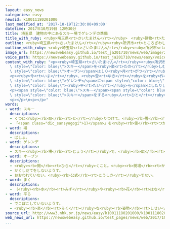 ```yaml
---
layout: easy_news
categories: easy
newsid: k10011180201000
last_modified_at: '2017-10-19T12:30:00+09:00'
datetime: 2017年10月19日 12時30分
title: 埼玉県　建物の中にあるスキー場でゲレンデの準備
title_with_ruby: <ruby>埼玉県<rt>さいたまけん</rt></ruby>　<ruby>建物<rt>たてもの</rt></ruby>の<ruby>中<rt>なか</rt></ruby>にあるスキー<ruby>場<rt>じょう</rt></ruby>でゲレンデの<ruby>準備<rt>じゅんび</rt></ruby>
outline: <ruby>埼玉県<rt>さいたまけん</rt></ruby><ruby>所沢市<rt>ところざわし</rt></ruby>にある<ruby>狭山<rt>さやま</rt></ruby>スキー<ruby>場<rt>じょう</rt></ruby>は、<ruby>建物<rt>たてもの</rt></ruby>の<ruby>中<rt>なか</rt></ruby>でスキーを<ruby>楽<rt>たの</rt></ruby>しむことができる<ruby>所<rt>ところ</rt></ruby>です。
outline_with_ruby: <ruby>埼玉県<rt>さいたまけん</rt></ruby><ruby>所沢市<rt>ところざわし</rt></ruby>にある<ruby>狭山<rt>さやま</rt></ruby>スキー<ruby>場<rt>じょう</rt></ruby>は、<ruby>建物<rt>たてもの</rt></ruby>の<ruby>中<rt>なか</rt></ruby>でスキーを<ruby>楽<rt>たの</rt></ruby>しむことができる<ruby>所<rt>ところ</rt></ruby>です。
image_url: https://newswebeasy.github.io/test_ja201710/news/web/image/2017/10/19/K10011180201_1710171149_1710171149_01_02.jpg
voice_path: https://newswebeasy.github.io/test_ja201710/news/easy/voice/2017/10/19/k10011180201000.mp3
content_with_ruby: "<p><ruby>埼玉県<rt>さいたまけん</rt></ruby><ruby>所沢市<rt>ところざわし</rt></ruby>にある<ruby>狭山<rt>さやま</rt></ruby>スキー<ruby>場<rt>じょう</rt></ruby>は、<ruby>建物<rt>たてもの</rt></ruby>の<ruby>中<rt>なか</rt></ruby>で<span\
  \ style=\"color: blue;\">スキー</span>を<ruby>楽<rt>たの</rt></ruby>しむことができる<ruby>所<rt>ところ</rt></ruby>です。<ruby>雪<rt>ゆき</rt></ruby>は<ruby>機械<rt>きかい</rt></ruby>で<ruby>作<rt>つく</rt></ruby>ります。<ruby>今年<rt>ことし</rt></ruby>の<span\
  \ style=\"color: blue;\">オープン</span>は１０<ruby>月<rt>がつ</rt></ruby>２１<ruby>日<rt>にち</rt></ruby>です。</p>\n\
  <p><ruby>今<rt>いま</rt></ruby>、<ruby>雪<rt>ゆき</rt></ruby>を<ruby>作<rt>つく</rt></ruby>って<span\
  \ style=\"color: blue;\">ゲレンデ</span>に<span style=\"color: blue;\">まい</span>たり、<ruby>特別<rt>とくべつ</rt></ruby>な<ruby>車<rt>くるま</rt></ruby>を<ruby>使<rt>つか</rt></ruby>って<ruby>雪<rt>ゆき</rt></ruby>を<span\
  \ style=\"color: blue;\"><ruby>平<rt>たい</rt></ruby>ら</span>にしたりしています。<ruby>雪<rt>ゆき</rt></ruby>の<ruby>深<rt>ふか</rt></ruby>さは７０ｃｍにする<ruby>予定<rt>よてい</rt></ruby>です。</p>\n\
  <p><span style=\"color: blue;\">スキー</span><span style=\"color: blue;\"><ruby>場<rt>じょう</rt></ruby></span>の<ruby>人<rt>ひと</rt></ruby>は「<ruby>初<rt>はじ</rt></ruby>めて<span\
  \ style=\"color: blue;\">スキー</span>をする<ruby>人<rt>ひと</rt></ruby>や<ruby>子<rt>こ</rt></ruby>どもたちも<ruby>安心<rt>あんしん</rt></ruby>して<ruby>滑<rt>すべ</rt></ruby>ることができるように<ruby>準備<rt>じゅんび</rt></ruby>します」と<ruby>話<rt>はな</rt></ruby>していました。</p>\n\
  <p></p>\n<p></p>"
words:
- word: スキー
  descriptions:
  - くつに<ruby><rb>取</rb><rt>と</rt></ruby>りつけて、<ruby><rb>雪</rb><rt>ゆき</rt></ruby>の<ruby><rb>上</rb><rt>うえ</rt></ruby>をすべる<ruby><rb>細長</rb><rt>ほそなが</rt></ruby>い<ruby><rb>板</rb><rt>いた</rt></ruby>。
  - 「<span class="dic_sansyogogi">1)</span>」を<ruby><rb>使</rb><rt>つか</rt></ruby>って<ruby><rb>雪</rb><rt>ゆき</rt></ruby>の<ruby><rb>上</rb><rt>うえ</rt></ruby>をすべるスポーツ。
- word: 場
  descriptions:
  - ばしょ。
- word: ゲレンデ
  descriptions:
  - スキー<ruby><rb>場</rb><rt>じょう</rt></ruby>で、<ruby><rb>広</rb><rt>ひろ</rt></ruby>い<ruby><rb>斜面</rb><rt>しゃめん</rt></ruby>となっている<ruby><rb>所</rb><rt>ところ</rt></ruby>。
- word: オープン
  descriptions:
  - <ruby><rb>開</rb><rt>ひら</rt></ruby>くこと。<ruby><rb>開場</rb><rt>かいじょう</rt></ruby>。
  - かくしだてをしないようす。
  - おおわれていない。<ruby><rb>公式</rb><rt>こうしき</rt></ruby>でない。
- word: まく
  descriptions:
  - （<ruby><rb>水</rb><rt>みず</rt></ruby>や<ruby><rb>花</rb><rt>はな</rt></ruby>びらなどを）<ruby><rb>散</rb><rt>ち</rt></ruby>らす。
- word: 平ら
  descriptions:
  - でこぼこしていないようす。
  - <ruby><rb>楽</rb><rt>らく</rt></ruby>な<ruby><rb>姿勢</rb><rt>しせい</rt></ruby>ですわるようす。
source_url: http://www3.nhk.or.jp/news/easy/k10011180201000/k10011180201000.html
web_news_url: https://newswebeasy.github.io/test_pages/news/web/2017/10/17/屋内スキー場でゲレンデづくり-埼玉-所沢
...
```

